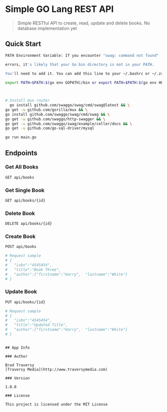 # Simple GO Lang REST API

> Simple RESTful API to create, read, update and delete books. No database implementation yet

## Quick Start




``` bash
PATH Environment Variable: If you encounter "swag: command not found"

errors, it's likely that your Go bin directory is not in your PATH.

You'll need to add it. You can add this line to your ~/.bashrc or ~/.zshrc file.
  
export PATH=$PATH:$(go env GOPATH)/bin or export PATH=$PATH:$(go env HOME)/go/bin
```



``` bash


# Install mux router
  go install github.com/swaggo/swag/cmd/swag@latest && \
go get -u github.com/gorilla/mux && \
go install github.com/swaggo/swag/cmd/swag && \
go get -u github.com/swaggo/http-swagger && \
go get -u github.com/swaggo/swag/example/celler/docs && \
go get -u github.com/go-sql-driver/mysql
```

``` bash
go run main.go
```

## Endpoints

### Get All Books
``` bash
GET api/books
```
### Get Single Book
``` bash
GET api/books/{id}
```

### Delete Book
``` bash
DELETE api/books/{id}
```

### Create Book
``` bash
POST api/books

# Request sample
# {
#   "isbn":"4545454",
#   "title":"Book Three",
#   "author":{"firstname":"Harry",  "lastname":"White"}
# }
```

### Update Book
``` bash
PUT api/books/{id}

# Request sample
# {
#   "isbn":"4545454",
#   "title":"Updated Title",
#   "author":{"firstname":"Harry",  "lastname":"White"}
# }

```


```

## App Info

### Author

Brad Traversy
[Traversy Media](http://www.traversymedia.com)

### Version

1.0.0

### License

This project is licensed under the MIT License
